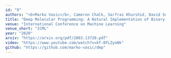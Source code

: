```yaml
---
id: "9"
authors: "<b>Marko Vasic</b>, Cameron Chalk, Sarfraz Khurshid, David Soloveichik"
title: "Deep Molecular Programming: A Natural Implementation of Binary-Weight ReLU Neural Networks"
venue: "International Conference on Machine Learning"
venue_short: "ICML"
year: "2020"
arxiv: "https://arxiv.org/pdf/2003.13720.pdf"
video: "https://www.youtube.com/watch?v=kf-0FLZyoNk"
github: "https://github.com/marko-vasic/dmp"
---
```

